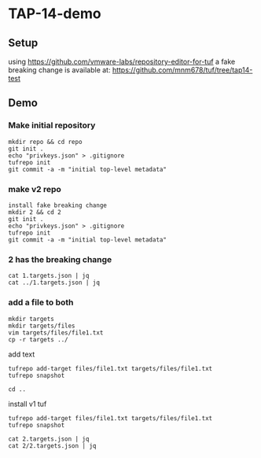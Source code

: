 # TAP-14-demo

## Setup

using https://github.com/vmware-labs/repository-editor-for-tuf
a fake breaking change is available at:  https://github.com/mnm678/tuf/tree/tap14-test


## Demo

### Make initial repository
```
mkdir repo && cd repo
git init .
echo "privkeys.json" > .gitignore
tufrepo init
git commit -a -m "initial top-level metadata"
```

### make v2 repo
```
install fake breaking change
mkdir 2 && cd 2
git init .
echo "privkeys.json" > .gitignore
tufrepo init
git commit -a -m "initial top-level metadata"
```

### 2 has the breaking change
```
cat 1.targets.json | jq
cat ../1.targets.json | jq
```

### add a file to both
```
mkdir targets
mkdir targets/files
vim targets/files/file1.txt
cp -r targets ../
```
add text
```
tufrepo add-target files/file1.txt targets/files/file1.txt
tufrepo snapshot
```

```
cd ..
```
install v1 tuf
```
tufrepo add-target files/file1.txt targets/files/file1.txt
tufrepo snapshot

cat 2.targets.json | jq
cat 2/2.targets.json | jq
```

